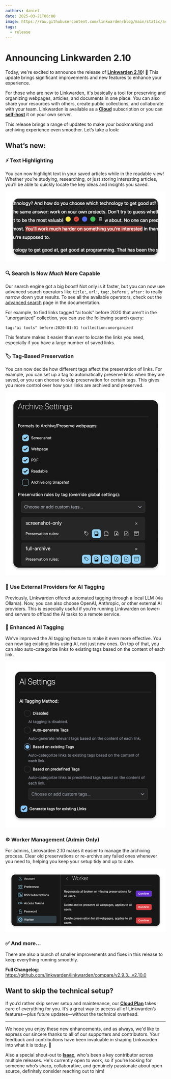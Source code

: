 ```yaml
---
authors: daniel
date: 2025-03-21T06:00
image: https://raw.githubusercontent.com/linkwarden/blog/main/static/assets/social_previews/1.jpg
tags:
  - release
---
```


# Announcing Linkwarden 2.10

Today, we're excited to announce the release of **[Linkwarden 2.10](https://linkwarden.app/?utm_source=Blog&utm_medium=social&utm_campaign=v2_10_announcement)**! 🥳 This update brings significant improvements and new features to enhance your experience.

For those who are new to Linkwarden, it's basically a tool for preserving and organizing webpages, articles, and documents in one place. You can also share your resources with others, create public collections, and collaborate with your team. Linkwarden is available as a **[Cloud](https://linkwarden.app/#pricing)** subscription or you can **[self-host](https://docs.linkwarden.app/self-hosting/installation)** it on your own server.

This release brings a range of updates to make your bookmarking and archiving experience even smoother. Let’s take a look:

<!--truncate-->

## What’s new:

### ⚡️ Text Highlighting

You can now highlight text in your saved articles while in the readable view! Whether you’re studying, researching, or just storing interesting articles, you’ll be able to quickly locate the key ideas and insights you saved.

<p align="center">
  <img src="/assets/v2.10/highlight.png" alt="Text Highlighting Image" />
</p>

### 🔍 Search Is Now _Much_ More Capable

Our search engine got a big boost! Not only is it faster, but you can now use advanced search operators like `title:`, `url:`, `tag:`, `before:`, `after:` to really narrow down your results. To see all the available operators, check out the [advanced search](https://docs.linkwarden.app/usage/advanced-search) page in the documentation.

For example, to find links tagged “ai tools” before 2020 that aren’t in the “unorganized” collection, you can use the following search query:

```
tag:"ai tools" before:2020-01-01 !collection:unorganized
```

This feature makes it easier than ever to locate the links you need, especially if you have a large number of saved links.

### 🏷️ Tag-Based Preservation

You can now decide how different tags affect the preservation of links. For example, you can set up a tag to automatically preserve links when they are saved, or you can choose to skip preservation for certain tags. This gives you more control over how your links are archived and preserved.

<p align="center">
  <img src="/assets/v2.10/tag_based_preservation.png" alt="Tag-Based Preservation Image" />
</p>

### 👾 Use External Providers for AI Tagging

Previously, Linkwarden offered automated tagging through a local LLM (via Ollama). Now, you can also choose OpenAI, Anthropic, or other external AI providers. This is especially useful if you’re running Linkwarden on lower-end servers to offload the AI tasks to a remote service.

### 🚀 Enhanced AI Tagging

We’ve improved the AI tagging feature to make it even more effective. You can now tag existing links using AI, not just new ones. On top of that, you can also auto-categorize links to existing tags based on the content of each link.

<p align="center">
  <img src="/assets/v2.10/ai_tagging.png" alt="AI Tagging Image" />
</p>

### ⚙️ Worker Management (Admin Only)

For admins, Linkwarden 2.10 makes it easier to manage the archiving process. Clear old preservations or re-archive any failed ones whenever you need to, helping you keep your setup tidy and up to date.

<p align="center">
  <img src="/assets/v2.10/worker_page.png" alt="Worker Page Image" />
</p>

### ✅ And more...

There are also a bunch of smaller improvements and fixes in this release to keep everything running smoothly.

**Full Changelog**: https://github.com/linkwarden/linkwarden/compare/v2.9.3...v2.10.0

## Want to skip the technical setup?

If you’d rather skip server setup and maintenance, our **[Cloud Plan](https://linkwarden.app/#pricing)** takes care of everything for you. It’s a great way to access all of Linkwarden’s features—plus future updates—without the technical overhead.

---

We hope you enjoy these new enhancements, and as always, we'd like to express our sincere thanks to all of our supporters and contributors. Your feedback and contributions have been invaluable in shaping Linkwarden into what it is today. 🚀

Also a special shout-out to **[Isaac](https://github.com/il516)**, who's been a key contributor across multiple releases. He's currently open to work, so if you're looking for someone who’s sharp, collaborative, and genuinely passionate about open source, definitely consider reaching out to him!

